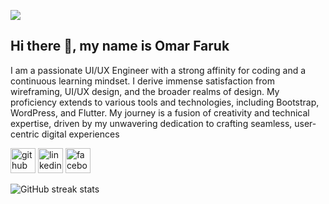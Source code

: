 ![](https://www.qiscus.com/wp-content/uploads/2018/03/65.-UX-Designer-Qiscus-1.jpg)

## Hi there 👋, my name is Omar Faruk

I am a passionate UI/UX Engineer with a strong affinity for coding and a continuous learning mindset. I derive immense satisfaction from wireframing, UI/UX design, and the broader realms of design. My proficiency extends to various tools and technologies, including Bootstrap, WordPress, and Flutter. My journey is a fusion of creativity and technical expertise, driven by my unwavering dedication to crafting seamless, user-centric digital experiences




[<img src='https://cdn.jsdelivr.net/npm/simple-icons@3.0.1/icons/github.svg' alt='github' height='40'>](https://github.com/omars-dev)  [<img src='https://cdn.jsdelivr.net/npm/simple-icons@3.0.1/icons/linkedin.svg' alt='linkedin' height='40'>](https://www.linkedin.com/in/omars-dev/)  [<img src='https://cdn.jsdelivr.net/npm/simple-icons@3.0.1/icons/facebook.svg' alt='facebook' height='40'>](https://www.facebook.com/omars.dev)  

![GitHub streak stats](https://streak-stats.demolab.com/?user=omars-dev)  



<!--
**Omars-dev/Omars-dev** is a ✨ _special_ ✨ repository because its `README.md` (this file) appears on your GitHub profile.

Here are some ideas to get you started:

- 🔭 I’m currently working on ...
- 🌱 I’m currently learning ...
- 👯 I’m looking to collaborate on ...
- 🤔 I’m looking for help with ...
- 💬 Ask me about ...
- 📫 How to reach me: ...
- 😄 Pronouns: ...
- ⚡ Fun fact: ...
-->
